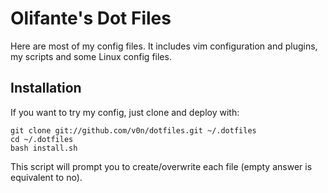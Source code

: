 Olifante's Dot Files
====================

Here are most of my config files.
It includes vim configuration and plugins, my scripts and some Linux config files.

Installation
------------

If you want to try my config, just clone and deploy with:

    git clone git://github.com/v0n/dotfiles.git ~/.dotfiles
    cd ~/.dotfiles
    bash install.sh

This script will prompt you to create/overwrite each file (empty answer is equivalent to no).

